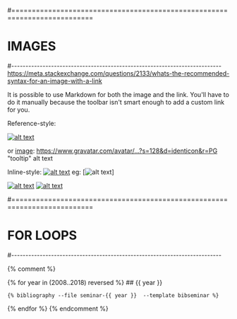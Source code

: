 #==========================================================================
# IMAGES
#-------------------------------------------------------------------------- 
https://meta.stackexchange.com/questions/2133/whats-the-recommended-syntax-for-an-image-with-a-link

It is possible to use Markdown for both the image and the link. You'll have to do it manually because the toolbar isn't smart enough to add a custom link for you.

Reference-style:

[![alt text][image]][hyperlink]

  [hyperlink]: https://meta.stackoverflow.com/users/44330/jason-s
  [image]: https://www.gravatar.com/avatar/…?s=128&d=identicon&r=PG (tooltip)
    or
  [image]: https://www.gravatar.com/avatar/…?s=128&d=identicon&r=PG "tooltip"
alt text

Inline-style:
[![alt text](image "tooltip")](hyperlink)
  eg:
[![alt text](https://www.gravatar.com/avatar/… "Let's check Jason S' profile page")]


[![alt text][image]][hyperlink]
[![alt text](image "tooltip")](hyperlink)


#==========================================================================
# FOR LOOPS
#-------------------------------------------------------------------------- 


{% comment %}
<!-- https://shopify.github.io/liquid/tags/iteration/ -->
{% for year in (2008..2018) reversed %}
	## {{ year }}   
	<!-- amazing: years render correctly, seminar-year is correctly set but bibliography uses 2018 
	     https://jekyllrb.com/tutorials/orderofinterpretation/
	-->

	{% bibliography --file seminar-{{ year }}  --template bibseminar %}  
{% endfor %}
{% endcomment %}


